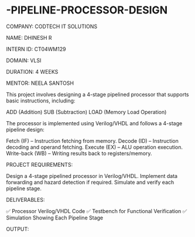 # -PIPELINE-PROCESSOR-DESIGN

COMPANY: CODTECH IT SOLUTIONS

NAME: DHINESH R

INTERN ID: CT04WM129

DOMAIN: VLSI

DURATION: 4 WEEKS

MENTOR: NEELA SANTOSH

This project involves designing a 4-stage pipelined processor that supports basic instructions, including:

ADD (Addition) SUB (Subtraction) LOAD (Memory Load Operation)

The processor is implemented using Verilog/VHDL and follows a 4-stage pipeline design:

Fetch (IF) – Instruction fetching from memory. Decode (ID) – Instruction decoding and operand fetching. Execute (EX) – ALU operation execution. Write-back (WB) – Writing results back to registers/memory.

PROJECT REQUIREMENTS:

Design a 4-stage pipelined processor in Verilog/VHDL. Implement data forwarding and hazard detection if required. Simulate and verify each pipeline stage.

DELIVERABLES:

✅ Processor Verilog/VHDL Code ✅ Testbench for Functional Verification ✅ Simulation Showing Each Pipeline Stage

OUTPUT:
